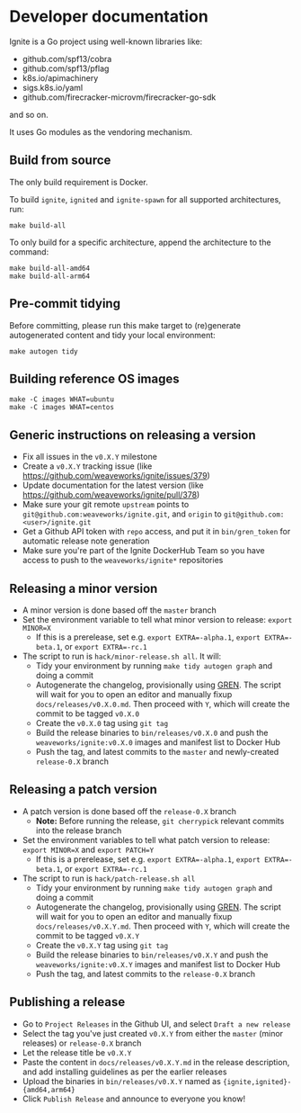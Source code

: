 # Developer documentation

Ignite is a Go project using well-known libraries like:

- github.com/spf13/cobra
- github.com/spf13/pflag
- k8s.io/apimachinery
- sigs.k8s.io/yaml
- github.com/firecracker-microvm/firecracker-go-sdk

and so on.

It uses Go modules as the vendoring mechanism.

## Build from source

The only build requirement is Docker.

To build `ignite`, `ignited` and `ignite-spawn` for all supported architectures, run:

```console
make build-all
```

To only build for a specific architecture, append the architecture to the command:

```console
make build-all-amd64
make build-all-arm64
```

## Pre-commit tidying

Before committing, please run this make target to (re)generate
autogenerated content and tidy your local environment:

```console
make autogen tidy
```

## Building reference OS images

```console
make -C images WHAT=ubuntu
make -C images WHAT=centos
```

## Generic instructions on releasing a version

- Fix all issues in the `v0.X.Y` milestone
- Create a `v0.X.Y` tracking issue (like https://github.com/weaveworks/ignite/issues/379)
- Update documentation for the latest version (like https://github.com/weaveworks/ignite/pull/378)
- Make sure your git remote `upstream` points to `git@github.com:weaveworks/ignite.git`, and `origin` to `git@github.com:<user>/ignite.git`
- Get a Github API token with `repo` access, and put it in `bin/gren_token` for automatic release note generation
- Make sure you're part of the Ignite DockerHub Team so you have access to push to the `weaveworks/ignite*` repositories

## Releasing a minor version

- A minor version is done based off the `master` branch
- Set the environment variable to tell what minor version to release: `export MINOR=X`
  - If this is a prerelease, set e.g. `export EXTRA=-alpha.1`, `export EXTRA=-beta.1`, or `export EXTRA=-rc.1`
- The script to run is `hack/minor-release.sh all`. It will:
  - Tidy your environment by running `make tidy autogen graph` and doing a commit
  - Autogenerate the changelog, provisionally using [GREN](https://github.com/github-tools/github-release-notes). The script will wait for you to open an editor and manually fixup `docs/releases/v0.X.0.md`. Then proceed with `Y`, which will create the commit to be tagged `v0.X.0`
  - Create the `v0.X.0` tag using `git tag`
  - Build the release binaries to `bin/releases/v0.X.0` and push the `weaveworks/ignite:v0.X.0` images and manifest list to Docker Hub
  - Push the tag, and latest commits to the `master` and newly-created `release-0.X` branch

## Releasing a patch version

- A patch version is done based off the `release-0.X` branch
  - **Note:** Before running the release, `git cherrypick` relevant commits into the release branch
- Set the environment variables to tell what patch version to release: `export MINOR=X` and `export PATCH=Y`
  - If this is a prerelease, set e.g. `export EXTRA=-alpha.1`, `export EXTRA=-beta.1`, or `export EXTRA=-rc.1`
- The script to run is `hack/patch-release.sh all`
  - Tidy your environment by running `make tidy autogen graph` and doing a commit
  - Autogenerate the changelog, provisionally using [GREN](https://github.com/github-tools/github-release-notes). The script will wait for you to open an editor and manually fixup `docs/releases/v0.X.Y.md`. Then proceed with `Y`, which will create the commit to be tagged `v0.X.Y`
  - Create the `v0.X.Y` tag using `git tag`
  - Build the release binaries to `bin/releases/v0.X.Y` and push the `weaveworks/ignite:v0.X.Y` images and manifest list to Docker Hub
  - Push the tag, and latest commits to the `release-0.X` branch

## Publishing a release

- Go to `Project Releases` in the Github UI, and select `Draft a new release`
- Select the tag you've just created `v0.X.Y` from either the `master` (minor releases) or `release-0.X` branch
- Let the release title be `v0.X.Y`
- Paste the content in `docs/releases/v0.X.Y.md` in the release description, and add installing guidelines as per the earlier releases
- Upload the binaries in `bin/releases/v0.X.Y` named as `{ignite,ignited}-{amd64,arm64}`
- Click `Publish Release` and announce to everyone you know!
